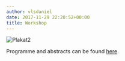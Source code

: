 ```yaml
---
author: vlsdaniel
date: 2017-11-29 22:20:52+00:00
title: Workshop
---
```


![Plakat2](https://logicseminarverona.files.wordpress.com/2017/11/plakat21.jpg)

Programme and abstracts can be found [here](https://logicseminarverona.files.wordpress.com/2017/11/programm6.pdf).
